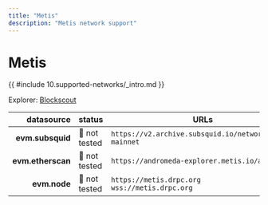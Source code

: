 ```yaml
---
title: "Metis"
description: "Metis network support"
---
```


<!-- markdownlint-disable single-h1 heading-increment no-inline-html -->

# Metis

{{ #include 10.supported-networks/_intro.md }}

Explorer: [Blockscout](https://andromeda-explorer.metis.io/)

|        datasource | status        | URLs                                                   |
| -----------------:|:------------- | -------------------------------------------------------|
|  **evm.subsquid** | 🤔 not tested | `https://v2.archive.subsquid.io/network/metis-mainnet` |
| **evm.etherscan** | 🤔 not tested | `https://andromeda-explorer.metis.io/api`              |
|      **evm.node** | 🤔 not tested | `https://metis.drpc.org` <br> `wss://metis.drpc.org`   |
